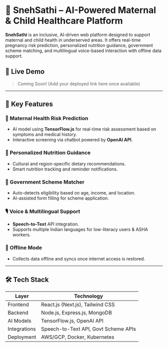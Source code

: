 # 🤖 SnehSathi – AI-Powered Maternal & Child Healthcare Platform

**SnehSathi** is an inclusive, AI-driven web platform designed to support maternal and child health in underserved areas. It offers real-time pregnancy risk prediction, personalized nutrition guidance, government scheme matching, and multilingual voice-based interaction with offline data support.

## 🚀 Live Demo

> Coming Soon! (Add your deployed link here once available)

---

## 🧠 Key Features

### 🏥 Maternal Health Risk Prediction
- AI model using **TensorFlow.js** for real-time risk assessment based on symptoms and medical history.
- Interactive screening via chatbot powered by **OpenAI API**.

### 🍲 Personalized Nutrition Guidance
- Cultural and region-specific dietary recommendations.
- Smart nutrition tracking and reminder notifications.

### 📜 Government Scheme Matcher
- Auto-detects eligibility based on age, income, and location.
- AI-assisted form filling for scheme application.

### 🎙️ Voice & Multilingual Support
- **Speech-to-Text** API integration.
- Supports multiple Indian languages for low-literacy users & ASHA workers.

### 📶 Offline Mode
- Collects data offline and syncs once internet access is restored.

---

## 🛠️ Tech Stack

| Layer       | Technology                            |
|-------------|----------------------------------------|
| Frontend    | React.js (Next.js), Tailwind CSS       |
| Backend     | Node.js, Express.js, MongoDB           |
| AI Models   | TensorFlow.js, OpenAI API              |
| Integrations| Speech-to-Text API, Govt Scheme APIs   |
| Deployment  | AWS/GCP, Docker, Kubernetes            |


